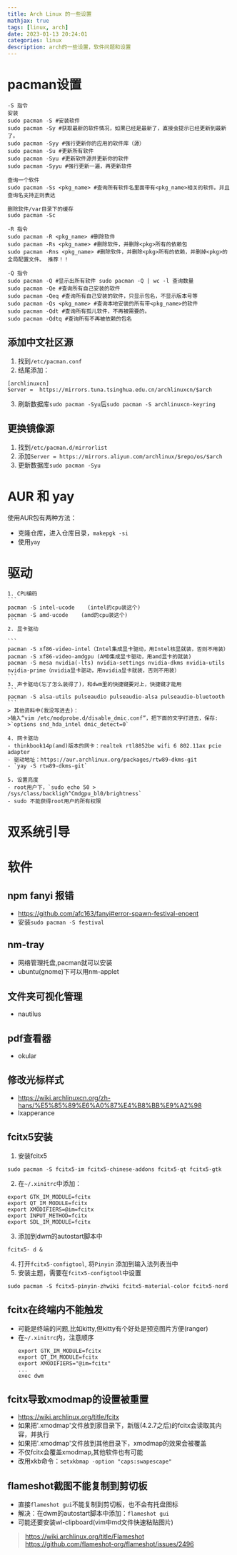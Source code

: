 ```yaml
---
title: Arch Linux 的一些设置
mathjax: true
tags: [linux, arch]
date: 2023-01-13 20:24:01
categories: linux
description: arch的一些设置，软件问题和设置
---
```


# pacman设置

```
-S 指令
安装
sudo pacman -S #安装软件
sudo pacman -Sy #获取最新的软件情况，如果已经是最新了，直接会提示已经更新到最新了。
sudo pacman -Syy #强行更新你的应用的软件库（源）
sudo pacman -Su #更新所有软件
sudo pacman -Syu #更新软件源并更新你的软件
sudo pacman -Syyu #强行更新一遍，再更新软件

查询一个软件
sudo pacman -Ss <pkg_name> #查询所有软件名里面带有<pkg_name>相关的软件。并且查询名支持正则表达

删除软件/var目录下的缓存
sudo pacman -Sc

-R 指令
sudo pacman -R <pkg_name> #删除软件
sudo pacman -Rs <pkg_name> #删除软件，并删除<pkg>所有的依赖包
sudo pacman -Rns <pkg_name> #删除软件，并删除<pkg>所有的依赖，并删掉<pkg>的全局配置文件。 推荐！！

-Q 指令
sudo pacman -Q #显示出所有软件 sudo pacman -Q | wc -l 查询数量
sudo pacman -Qe #查询所有自己安装的软件
sudo pacman -Qeq #查询所有自己安装的软件，只显示包名，不显示版本号等
sudo pacman -Qs <pkg_name> #查询本地安装的所有带<pkg_name>的软件
sudo pacman -Qdt #查询所有孤儿软件，不再被需要的。
sudo pacman -Qdtq #查询所有不再被依赖的包名
```

## 添加中文社区源
1. 找到`/etc/pacman.conf`
2. 结尾添加：
```
[archlinuxcn]
Server =  https://mirrors.tuna.tsinghua.edu.cn/archlinuxcn/$arch
```
3. 刷新数据库`sudo pacman -Syu`后`sudo pacman -S archlinuxcn-keyring`

## 更换镜像源
1. 找到`/etc/pacman.d/mirrorlist`
2. 添加`Server = https://mirrors.aliyun.com/archlinux/$repo/os/$arch`
3. 更新数据库`sudo pacman -Syu`

# AUR 和 yay
使用AUR包有两种方法：
- 克隆仓库，进入仓库目录，`makepgk -si`
- 使用`yay`

# 驱动
    1. CPU编码
    ```
    pacman -S intel-ucode    (intel的cpu装这个)
    pacman -S amd-ucode    (amd的cpu装这个)
    ```
    2. 显卡驱动

    ```
    pacman -S xf86-video-intel（Intel集成显卡驱动，用Intel核显就装，否则不用装）
    pacman -S xf86-video-amdgpu (AMD集成显卡驱动，用amd显卡的就装)
    pacman -S mesa nvidia(-lts) nvidia-settings nvidia-dkms nvidia-utils nvidia-prime（nvidia显卡驱动，用nvidia显卡就装，否则不用装）
    ```
    3. 声卡驱动(忘了怎么装得了)，和dwm里的快捷键要对上，快捷键才能用
    ```
    pacman -S alsa-utils pulseaudio pulseaudio-alsa pulseaudio-bluetooth
    ```
    > 其他资料中(我没写进去)：
    >输入“vim /etc/modprobe.d/disable_dmic.conf”，把下面的文字打进去，保存: 
    >`options snd_hda_intel dmic_detect=0` 

    4. 网卡驱动
    - thinkbook14p(amd)版本的网卡：realtek rtl8852be wifi 6 802.11ax pcie adapter
    - 驱动地址：https://aur.archlinux.org/packages/rtw89-dkms-git
    - `yay -S rtw89-dkms-git`

    5. 设置亮度
    - root用户下，`sudo echo 50 > /sys/class/backligh^Cmdgpu_bl0/brightness`
    - sudo 不能获得root用户的所有权限


# 双系统引导

# 软件

## npm fanyi 报错
- https://github.com/afc163/fanyi#error-spawn-festival-enoent
- 安装`sudo pacman -S festival`

## nm-tray
- 网络管理托盘,pacman就可以安装
- ubuntu(gnome)下可以用nm-applet

## 文件夹可视化管理
- nautilus

## pdf查看器
- okular

## 修改光标样式
- https://wiki.archlinuxcn.org/zh-hans/%E5%85%89%E6%A0%87%E4%B8%BB%E9%A2%98
- lxapperance


## fcitx5安装
1. 安装fcitx5
```
sudo pacman -S fcitx5-im fcitx5-chinese-addons fcitx5-qt fcitx5-gtk
```
2. 在`~/.xinitrc`中添加：
```
export GTK_IM_MODULE=fcitx
export QT_IM_MODULE=fcitx
export XMODIFIERS=@im=fcitx
export INPUT_METHOD=fcitx
export SDL_IM_MODULE=fcitx
```
3. 添加到dwm的autostart脚本中
```
fcitx5- d &
```
4. 打开`fcitx5-configtool`, 将`Pinyin` 添加到输入法列表当中
5. 安装主题，需要在`fcitx5-configtool`中设置
```
sudo pacman -S fcitx5-pinyin-zhwiki fcitx5-material-color fcitx5-nord
```


## fcitx在终端内不能触发
- 可能是终端的问题,比如kitty,但kitty有个好处是预览图片方便(ranger)
- 在`~/.xinitrc`内，注意顺序
    ```
    export GTK_IM_MODULE=fcitx
    export QT_IM_MODULE=fcitx
    export XMODIFIERS="@im=fcitx"
    ...
    exec dwm
    ```

## fcitx导致xmodmap的设置被重置
- https://wiki.archlinux.org/title/fcitx
- 如果把'.xmodmap'文件放到家目录下，新版(4.2.7之后)的fcitx会读取其内容，并执行
- 如果把'.xmodmap'文件放到其他目录下，xmodmap的效果会被覆盖
- 不仅fcitx会覆盖xmodmap,其他软件也有可能
- 改用xkb命令：`setxkbmap -option "caps:swapescape"`

## flameshot截图不能复制到剪切板
- 直接`flameshot gui`不能复制到剪切板，也不会有托盘图标
- 解决：在dwm的autostart脚本中添加：`flameshot gui`
- 可能还要安装wl-clipboard(vim中md文件快速粘贴图片)
> https://wiki.archlinux.org/title/Flameshot
> https://github.com/flameshot-org/flameshot/issues/2496


